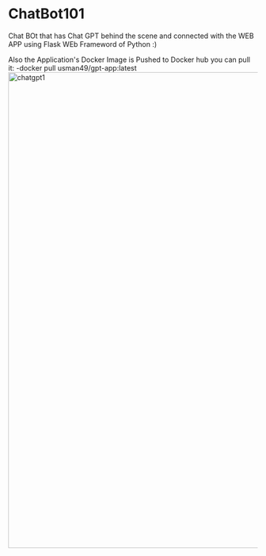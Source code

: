 # ChatBot101
Chat BOt that has Chat GPT behind the scene and connected with the WEB APP using Flask WEb Frameword of Python :)

Also the Application's Docker Image is Pushed to Docker hub you can pull it:
        -docker pull usman49/gpt-app:latest
<img width="960" alt="chatgpt1" src="https://github.com/usmanyaqoob49/ChatBot101/assets/68185452/3cc3775c-3144-4c1e-879e-4e27c8b59477">
